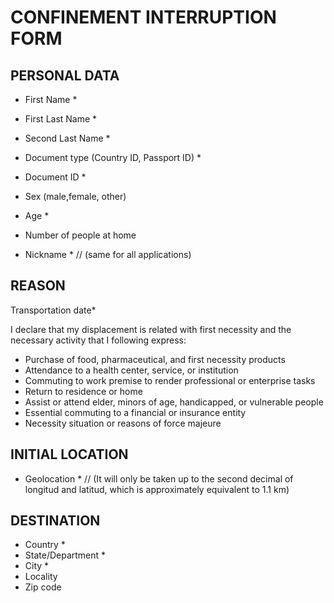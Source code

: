 # CONFINEMENT INTERRUPTION FORM
## PERSONAL DATA
* First Name * 
* First Last Name * 
* Second Last Name * 
* Document type (Country ID, Passport ID) * 
* Document ID * 
* Sex (male,female, other) 
* Age * 
* Number of people at home

* Nickname *  // (same for all applications)

## REASON
Transportation date*

I declare that my displacement is related with first necessity and the necessary activity that I following express:
* Purchase of food, pharmaceutical, and first necessity products 
* Attendance to a health center, service, or institution 
* Commuting to work premise to render professional or enterprise tasks 
* Return to residence or home 
* Assist or attend elder, minors of age, handicapped, or vulnerable people 
* Essential commuting to a financial or insurance entity 
* Necessity situation or reasons of force majeure 

## INITIAL LOCATION
* Geolocation * // (It will only be taken up to the second decimal of longitud and latitud, which is approximately equivalent to 1.1 km)

## DESTINATION
* Country *
* State/Department *
* City *
* Locality
* Zip code
